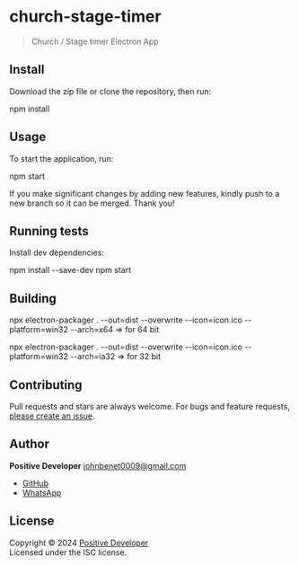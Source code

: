 
# church-stage-timer

> Church / Stage timer Electron App

## Install

Download the zip file or clone the repository, then run:

npm install


## Usage

To start the application, run:

npm start


If you make significant changes by adding new features, kindly push to a new branch so it can be merged. Thank you!

## Running tests

Install dev dependencies:

npm install --save-dev
npm start



## Building

npx electron-packager . --out=dist --overwrite --icon=icon.ico --platform=win32 --arch=x64 => for 64 bit

npx electron-packager . --out=dist --overwrite --icon=icon.ico --platform=win32 --arch=ia32 => for 32 bit


## Contributing

Pull requests and stars are always welcome. For bugs and feature requests, [please create an issue](https://github.com/johnbenet009/church-stage-timer/issues).

## Author

**Positive Developer** johnbenet0009@gmail.com

* [GitHub](https://github.com/johnbenet009)
* [WhatsApp](https://wa.me/2349014532386)

## License

Copyright © 2024 [Positive Developer](mailto:johnbenet0009@gmail.com)  
Licensed under the ISC license.
